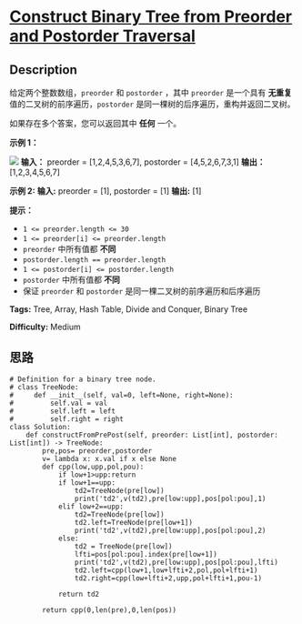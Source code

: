 # [Construct Binary Tree from Preorder and Postorder Traversal][title]

## Description

给定两个整数数组，`preorder` 和 `postorder` ，其中 `preorder` 是一个具有 **无重复**
值的二叉树的前序遍历，`postorder` 是同一棵树的后序遍历，重构并返回二叉树。

如果存在多个答案，您可以返回其中 **任何** 一个。



**示例 1：**

![](https://assets.leetcode.com/uploads/2021/07/24/lc-prepost.jpg)
            **输入：** preorder = [1,2,4,5,3,6,7], postorder = [4,5,2,6,7,3,1]    **输出：** [1,2,3,4,5,6,7]    

**示例 2:**
            **输入:** preorder = [1], postorder = [1]    **输出:** [1]    



**提示：**

  * `1 <= preorder.length <= 30`
  * `1 <= preorder[i] <= preorder.length`
  * `preorder` 中所有值都 **不同**
  * `postorder.length == preorder.length`
  * `1 <= postorder[i] <= postorder.length`
  * `postorder` 中所有值都 **不同**
  * 保证 `preorder` 和 `postorder` 是同一棵二叉树的前序遍历和后序遍历


**Tags:** Tree, Array, Hash Table, Divide and Conquer, Binary Tree

**Difficulty:** Medium

## 思路

``` python3
# Definition for a binary tree node.
# class TreeNode:
#     def __init__(self, val=0, left=None, right=None):
#         self.val = val
#         self.left = left
#         self.right = right
class Solution:
    def constructFromPrePost(self, preorder: List[int], postorder: List[int]) -> TreeNode:
        pre,pos= preorder,postorder
        v= lambda x: x.val if x else None
        def cpp(low,upp,pol,pou):
            if low+1>upp:return 
            if low+1==upp: 
                td2=TreeNode(pre[low])
                print('td2',v(td2),pre[low:upp],pos[pol:pou],1)
            elif low+2==upp: 
                td2=TreeNode(pre[low]) 
                td2.left=TreeNode(pre[low+1])  
                print('td2',v(td2),pre[low:upp],pos[pol:pou],2)      
            else:
                td2 = TreeNode(pre[low])
                lfti=pos[pol:pou].index(pre[low+1]) 
                print('td2',v(td2),pre[low:upp],pos[pol:pou],lfti)
                td2.left=cpp(low+1,low+lfti+2,pol,pol+lfti+1)
                td2.right=cpp(low+lfti+2,upp,pol+lfti+1,pou-1)
                
            return td2
        
        return cpp(0,len(pre),0,len(pos))        
```

[title]: https://leetcode-cn.com/problems/construct-binary-tree-from-preorder-and-postorder-traversal
